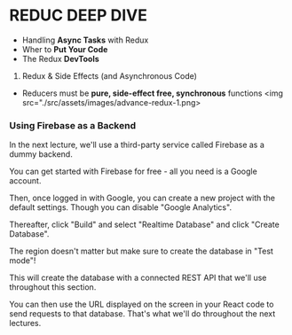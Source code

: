 # REDUC DEEP DIVE

- Handling **Async Tasks** with Redux
- Wher to **Put Your Code**
- The Redux **DevTools**

1. Redux & Side Effects (and Asynchronous Code)

- Reducers must be **pure, side-effect free, synchronous** functions
  <img src="./src/assets/images/advance-redux-1.png>

### Using Firebase as a Backend

In the next lecture, we'll use a third-party service called Firebase as a dummy backend.

You can get started with Firebase for free - all you need is a Google account.

Then, once logged in with Google, you can create a new project with the default settings. Though you can disable "Google Analytics".

Thereafter, click "Build" and select "Realtime Database" and click "Create Database".

The region doesn't matter but make sure to create the database in "Test mode"!

This will create the database with a connected REST API that we'll use throughout this section.

You can then use the URL displayed on the screen in your React code to send requests to that database. That's what we'll do throughout the next lectures.
